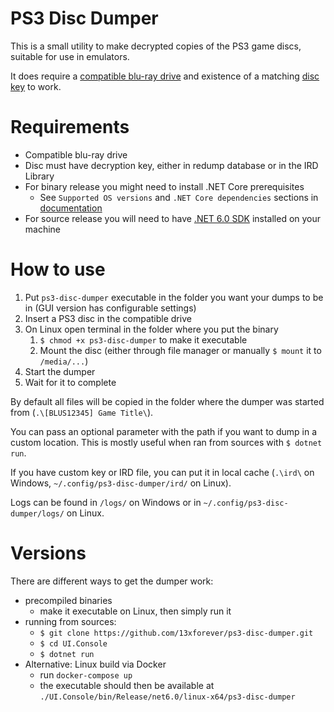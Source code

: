PS3 Disc Dumper
===============
This is a small utility to make decrypted copies of the PS3 game discs, suitable for use in emulators.

It does require a [compatible blu-ray drive](https://rpcs3.net/quickstart) and existence of a matching [disc key](http://www.psdevwiki.com/ps3/Bluray_disc#IRD_file) to work.

Requirements
============
* Compatible blu-ray drive
* Disc must have decryption key, either in redump database or in the IRD Library
* For binary release you might need to install .NET Core prerequisites
  * See `Supported OS versions` and `.NET Core dependencies` sections in [documentation](https://docs.microsoft.com/en-us/dotnet/core/windows-prerequisites?tabs=netcore31)
* For source release you will need to have [.NET 6.0 SDK](https://www.microsoft.com/net/download) installed on your machine

How to use
==========
1. Put `ps3-disc-dumper` executable in the folder you want your dumps to be in (GUI version has configurable settings)
2. Insert a PS3 disc in the compatible drive
3. On Linux open terminal in the folder where you put the binary
    1. `$ chmod +x ps3-disc-dumper` to make it executable
    2. Mount the disc (either through file manager or manually `$ mount` it to `/media/...`)
4. Start the dumper
5. Wait for it to complete

By default all files will be copied in the folder where the dumper was started from (`.\[BLUS12345] Game Title\`).

You can pass an optional parameter with the path if you want to dump in a custom location. This is mostly useful when ran from sources with `$ dotnet run`.

If you have custom key or IRD file, you can put it in local cache (`.\ird\` on Windows, `~/.config/ps3-disc-dumper/ird/` on Linux).

Logs can be found in `/logs/` on Windows or in `~/.config/ps3-disc-dumper/logs/` on Linux.

Versions
========
There are different ways to get the dumper work:
* precompiled binaries
  * make it executable on Linux, then simply run it
* running from sources:
  * `$ git clone https://github.com/13xforever/ps3-disc-dumper.git`
  * `$ cd UI.Console`
  * `$ dotnet run`
* Alternative: Linux build via Docker
  * run `docker-compose up`
  * the executable should then be available at `./UI.Console/bin/Release/net6.0/linux-x64/ps3-disc-dumper`